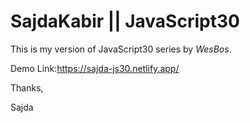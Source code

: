 # SajdaKabir || JavaScript30


This is my version of JavaScript30 series by *WesBos*.

Demo Link:https://sajda-js30.netlify.app/


Thanks,


Sajda
